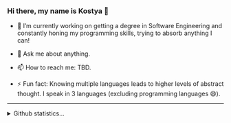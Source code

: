 ### Hi there, my name is Kostya 👋

- 🔭 I’m currently working on getting a degree in Software Engineering and constantly honing my programming skills, trying to absorb anything I can!
- 💬 Ask me about anything.
- 📫 How to reach me: TBD.

- ⚡ Fun fact: Knowing multiple languages leads to higher levels of abstract thought. I speak in 3 languages (excluding programming languages 😄).

<hr>
<details>
  <summary>Github statistics...</summary>
  <p align="center">
    <img src="https://github-readme-stats.vercel.app/api?username=KostyaVarenye&show_icons=true"/>
  </p>
 </details>
